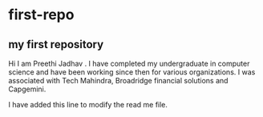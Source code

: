 # first-repo
my first repository
---
Hi I am Preethi Jadhav .
I have completed my undergraduate in computer science and have been working since then for various organizations.
I was associated with Tech Mahindra, Broadridge financial solutions and Capgemini.

I have added this line to modify the read me file.
